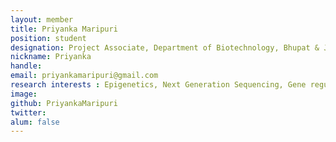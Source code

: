 ```yaml
---
layout: member
title: Priyanka Maripuri
position: student
designation: Project Associate, Department of Biotechnology, Bhupat & Jyoti Mehta School of Biosciences
nickname: Priyanka
handle: 
email: priyankamaripuri@gmail.com
research interests : Epigenetics, Next Generation Sequencing, Gene regulation in specific cell types. 
image: 
github: PriyankaMaripuri
twitter: 
alum: false
---
```

